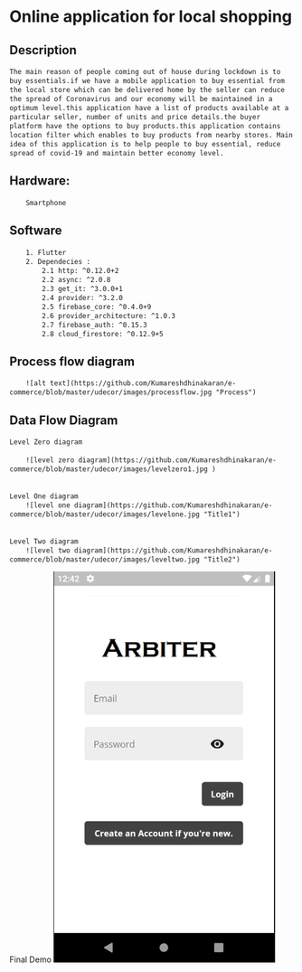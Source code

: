 # **Online application for local shopping**

## Description

    The main reason of people coming out of house during lockdown is to buy essentials.if we have a mobile application to buy essential from the local store which can be delivered home by the seller can reduce the spread of Coronavirus and our economy will be maintained in a optimum level.this application have a list of products available at a particular seller, number of units and price details.the buyer platform have the options to buy products.this application contains location filter which enables to buy products from nearby stores. Main idea of this application is to help people to buy essential, reduce spread of covid-19 and maintain better economy level.

## Hardware: 

        Smartphone

## Software

        1. Flutter
        2. Dependecies :
            2.1 http: ^0.12.0+2
            2.2 async: ^2.0.8
            2.3 get_it: ^3.0.0+1
            2.4 provider: ^3.2.0
            2.5 firebase_core: ^0.4.0+9
            2.6 provider_architecture: ^1.0.3
            2.7 firebase_auth: ^0.15.3
            2.8 cloud_firestore: ^0.12.9+5

## Process flow diagram

        ![alt text](https://github.com/Kumareshdhinakaran/e-commerce/blob/master/udecor/images/processflow.jpg "Process")

## Data Flow Diagram

    Level Zero diagram

        ![level zero diagram](https://github.com/Kumareshdhinakaran/e-commerce/blob/master/udecor/images/levelzero1.jpg )


    Level One diagram
        ![level one diagram](https://github.com/Kumareshdhinakaran/e-commerce/blob/master/udecor/images/levelone.jpg "Title1")


    Level Two diagram
        ![level two diagram](https://github.com/Kumareshdhinakaran/e-commerce/blob/master/udecor/images/leveltwo.jpg "Title2")

Final Demo
![Farmers Market Finder Demo](demo/appdemo1.gif)
